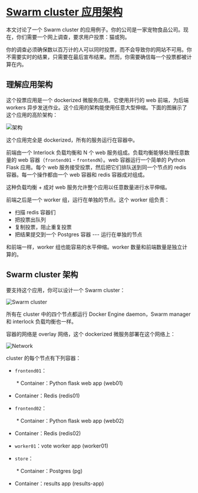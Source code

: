 # [Swarm cluster 应用架构](https://docs.docker.com/swarm/swarm_at_scale/01-about/)

本文讨论了一个 Swarm cluster 的应用例子。你的公司是一家宠物食品公司。现在，你们需要一个网上调查，要求用户投票：猫或狗。

你的调查必须确保数以百万计的人可以同时投票，而不会导致你的网站不可用。你不需要实时的结果，只需要在最后宣布结果。然而，你需要确信每一个投票都被计算在内。

## 理解应用架构

这个投票应用是一个 dockerized 微服务应用。它使用并行的 web 前端，为后端 workers 异步发送作业。这个应用的架构能使用任意大型伸缩。下面的图展示了这个应用的高阶架构：

![架构](https://docs.docker.com/swarm/images/app-architecture.jpg)

这个应用完全是 dockerized，所有的服务运行在容器中。

前端由一个 Interlock 负载均衡和 N 个 web 服务组成。负载均衡能够处理任意数量的 web 容器（`frontend01` - `frontendN`）。web 容器运行一个简单的 Python Flask 应用。每个 web 服务接受投票，然后把它们排队送到同一个节点的 redis 容器。每一个操作都由一个 web 容器和 redis 容器成对组成。

这种负载均衡 + 成对 web 服务允许整个应用以任意数量进行水平伸缩。

前端之后是一个 worker 组，运行在单独的节点。这个 worker  组负责：

* 扫描 redis 容器们
* 把投票出队列
* 复制投票，阻止重复投票
* 把结果提交到一个 Postgres 容器 --- 运行在单独的节点

和前端一样，worker 组也能容易的水平伸缩。worker 数量和前端数量是独立计算的。

## Swarm cluster 架构

要支持这个应用，你可以设计一个 Swarm cluster：

![Swarm cluster](https://docs.docker.com/swarm/images/swarm-cluster-arch.jpg) 

所有在 cluster 中的四个节点都运行 Docker Engine daemon，Swarm manager 和 interlock 负载均衡也一样。

容器的网络是 overlay 网络，这个 dockerized 微服务部署在这个网络上：

![Network](https://docs.docker.com/swarm/images/final-result.jpg)

cluster 的每个节点有下列容器：

* `frontend01`：

　　* Container：Python flask web app (web01)
  * Container：Redis (redis01)

* `frontend02`：

　　* Container：Python flask web app (web02)
  * Container：Redis (redis02)

* `worker01`：vote worker app (worker01)

* `store`：

　　* Container：Postgres (pg)
  * Container：results app (results-app)